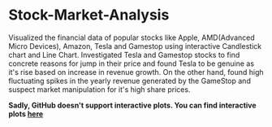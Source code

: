 # Stock-Market-Analysis

Visualized the financial data of popular stocks like Apple, AMD(Advanced Micro Devices), Amazon, Tesla and Gamestop using interactive Candlestick chart and Line Chart.
Investigated Tesla and Gamestop stocks to find concrete reasons for jump in their price and found Tesla to be genuine as it's rise based on increase in revenue growth. On the other hand, found high fluctuating spikes in the yearly revenue generated by the GameStop and suspect market manipulation for it's high share prices.

**Sadly, GitHub doesn't support interactive plots. You can find interactive plots [here](https://jovian.ai/omprakashp014909/extracting-stock-data-using-python-libraries)**
